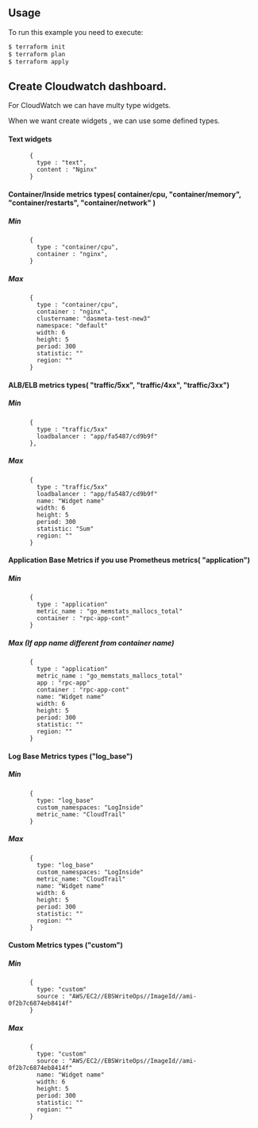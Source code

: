 ## Usage

To run this example you need to execute:

```bash
$ terraform init
$ terraform plan
$ terraform apply
```


## Create Cloudwatch dashboard.

For CloudWatch we can have multy type widgets.

When we want create widgets , we can use some defined types.

#### Text widgets
```
      {
        type : "text",
        content : "Nginx"
      }
```

#### Container/Inside metrics types( container/cpu, "container/memory", "container/restarts", "container/network" )

##### Min
```
      {
        type : "container/cpu",
        container : "nginx",
      }
```
##### Max
```
      {
        type : "container/cpu",
        container : "nginx",
        clustername: "dasmeta-test-new3"
        namespace: "default"
        width: 6
        height: 5
        period: 300
        statistic: ""
        region: ""
      }
```

#### ALB/ELB metrics types( "traffic/5xx",  "traffic/4xx", "traffic/3xx")

##### Min
```
      {
        type : "traffic/5xx"
        loadbalancer : "app/fa5487/cd9b9f"
      },
```

##### Max
```
      {
        type : "traffic/5xx"
        loadbalancer : "app/fa5487/cd9b9f"
        name: "Widget name"
        width: 6
        height: 5
        period: 300
        statistic: "Sum"
        region: ""
      }
```

#### Application Base Metrics if you use Prometheus metrics( "application")

##### Min
```
      {
        type : "application"
        metric_name : "go_memstats_mallocs_total"
        container : "rpc-app-cont"
      }
```


##### Max (If  app name different from container name)
```
      {
        type : "application"
        metric_name : "go_memstats_mallocs_total"
        app : "rpc-app"
        container : "rpc-app-cont"
        name: "Widget name"
        width: 6
        height: 5
        period: 300
        statistic: ""
        region: ""
      }
```

#### Log Base Metrics types ("log_base")

##### Min

```
      {
        type: "log_base"
        custom_namespaces: "LogInside"
        metric_name: "CloudTrail"
      }
```

##### Max

```
      {
        type: "log_base"
        custom_namespaces: "LogInside"
        metric_name: "CloudTrail"
        name: "Widget name"
        width: 6
        height: 5
        period: 300
        statistic: ""
        region: ""
      }
```

#### Custom Metrics types ("custom")

##### Min
```
      {
        type: "custom"
        source : "AWS/EC2//EBSWriteOps//ImageId//ami-0f2b7c6874eb8414f"
      }
```

##### Max

```
      {
        type: "custom"
        source : "AWS/EC2//EBSWriteOps//ImageId//ami-0f2b7c6874eb8414f"
        name: "Widget name"
        width: 6
        height: 5
        period: 300
        statistic: ""
        region: ""
      }
```
